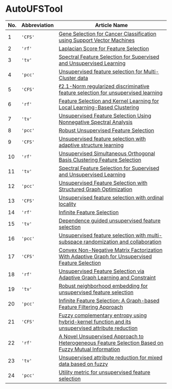 # AutoUFSTool


| No.  | Abbreviation | Article Name                                                                                            |
|------|--------------|---------------------------------------------------------------------------------------------------------|
| 1    | `'CFS'`      | [Gene Selection for Cancer Classification using Support Vector Machines](https://doi.org/10.1023/A:1012487302797)|
| 2    | `'rf'`       | [Laplacian Score for Feature Selection](https://www.researchgate.net/publication/221619142_Laplacian_Score_for_Feature_Selection)  |
| 3    | `'tv'`       | [Spectral Feature Selection for Supervised and Unsupervised Learning](https://doi.org/10.1145/1273496.1273641)        
| 4    | `'pcc'`      | [Unsupervised feature selection for Multi-Cluster data](https://doi.org/10.1145/1835804.1835848)                                               
| 5    | `'CFS'`      | [ℓ2,1-Norm regularized discriminative feature selection for unsupervised learning](https://doi.org/10.5591/978-1-57735-516-8%2FIJCAI11-267)   
| 6    | `'rf'`       | [Feature Selection and Kernel Learning for Local Learning-Based Clustering](https://doi.org/10.1109/TPAMI.2010.215)                           
| 7    | `'tv'`       | [Unsupervised Feature Selection Using Nonnegative Spectral Analysis](https://doi.org/10.1609/aaai.v26i1.8289)                                 
| 8    | `'pcc'`      | [Robust Unsupervised Feature Selection](https://www.researchgate.net/publication/262217573_Robust_Unsupervised_Feature_Selection)             
| 9    | `'CFS'`      | [Unsupervised feature selection with adaptive structure learning](https://doi.org/10.1145/2783258.2783345)                                     
| 10   | `'rf'`       | [Unsupervised Simultaneous Orthogonal Basis Clustering Feature Selection](https://doi.org/10.1109/CVPR.2015.7299136)                           
| 11   | `'tv'`       | [Spectral Feature Selection for Supervised and Unsupervised Learning]()                                     |
| 12   | `'pcc'`      | [Unsupervised Feature Selection with Structured Graph Optimization](https://doi.org/10.1609/aaai.v30i1.10168)         
| 13   | `'CFS'`      | [Unsupervised feature selection with ordinal locality](https://doi.org/10.1109/ICME.2017.8019357)                     
| 14   | `'rf'`       | [Infinite Feature Selection](https://doi.org/10.1109/ICCV.2015.478)                                                   
| 15   | `'tv'`       | [Dependence guided unsupervised feature selection](https://doi.org/10.1609/aaai.v32i1.11904)                         
| 16   | `'pcc'`      | [Unsupervised feature selection with multi-subspace randomization and collaboration](https://doi.org/10.1016/j.knosys.2019.07.027)               
| 17   | `'CFS'`      | [Convex Non-Negative Matrix Factorization With Adaptive Graph for Unsupervised Feature Selection](https://doi.org/10.1109/tcyb.2020.3034462)     
| 18   | `'rf'`       | [Unsupervised Feature Selection via Adaptive Graph Learning and Constraint](https://doi.org/10.1109/TNNLS.2020.3042330)                           
| 19   | `'tv'`       | [Robust neighborhood embedding for unsupervised feature selection](https://doi.org/10.1016/j.knosys.2019.105462)                                 
| 20   | `'pcc'`      | [Infinite Feature Selection: A Graph-based Feature Filtering Approach](https://doi.org/10.1109/TPAMI.2020.3002843)                               
| 21   | `'CFS'`      | [Fuzzy complementary entropy using hybrid-kernel function and its unsupervised attribute reduction](https://doi.org/10.1016/j.knosys.2021.107398) 
| 22   | `'rf'`       | [A Novel Unsupervised Approach to Heterogeneous Feature Selection Based on Fuzzy Mutual Information](https://doi.org/10.1109/TFUZZ.2021.3114734) 
| 23   | `'tv'`       | [Unsupervised attribute reduction for mixed data based on fuzzy]()                                          |
| 24   | `'pcc'`      | [Utility metric for unsupervised feature selection]()                                                      |
